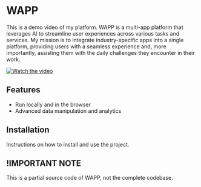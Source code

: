 # WAPP

This is a demo video of my platform. WAPP is a multi-app platform that leverages AI to streamline user experiences across various tasks and services. My mission is to integrate industry-specific apps into a single platform, providing users with a seamless experience and, more importantly, assisting them with the daily challenges they encounter in their work.

[![Watch the video](https://img.youtube.com/vi/r0aAkMMhOo0/maxresdefault.jpg)](https://youtu.be/r0aAkMMhOo0)

## Features

- Run locally and in the browser
- Advanced data manipulation and analytics

## Installation

Instructions on how to install and use the project.

## !IMPORTANT NOTE

This is a partial source code of WAPP, not the complete codebase.
